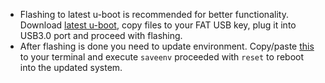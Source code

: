 - Flashing to latest u-boot is recommended for better functionality. Download [latest u-boot](https://dl.armbian.com/espressobin/u-boot/), copy files to your FAT USB key, plug it into USB3.0 port and proceed with flashing.
- After flashing is done you need to update environment. Copy/paste [this](https://github.com/armbian/build/blob/master/config/bootscripts/boot-espressobin.cmd) to your terminal and execute `saveenv` proceeded with `reset` to reboot into the updated system.

